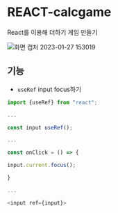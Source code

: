# REACT-calcgame
 React를 이용해 더하기 게임 만들기


![화면 캡처 2023-01-27 153019](https://user-images.githubusercontent.com/103430498/215023543-d898d8fd-5f7b-469f-96e4-a876685afa0d.png)


## 기능
- `useRef` input focus하기
```javascript
import {useRef} from "react";

...

const input useRef();

...

const onClick = () => {

input.current.focus();

}

...

<input ref={input}>
```
